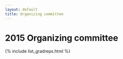 ```yaml
---
layout: default
title: Organizing committee
---
```


2015 Organizing committee
=======


{% include list_gradreps.html %}

